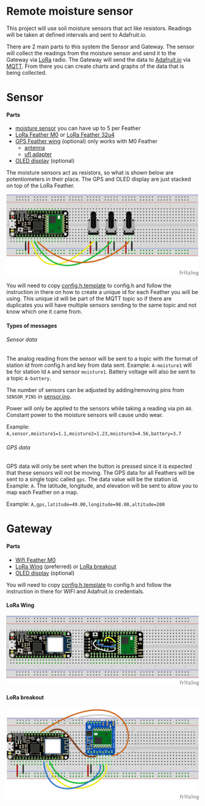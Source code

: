 # Remote moisture sensor
This project will use soil moisture sensors that act like resistors. Readings will be taken at defined intervals and sent to Adafruit.io.

There are 2 main parts to this system the Sensor and Gateway. The sensor will collect the readings from the moisture sensor and send it to the Gateway via [LoRa](https://www.lora-alliance.org/) radio. The Gateway will send the data to [Adafruit.io](https://io.adafruit.com/) via [MQTT](http://mqtt.org/). From there you can create charts and graphs of the data that is being collected.

# Sensor
#### Parts
* [moisture sensor](http://www.irrometer.com/sensors.html#wm) you can have up to 5 per Feather
* [LoRa Feather M0](https://www.adafruit.com/product/3179) or [LoRa Feather 32u4](https://www.adafruit.com/product/3078)
* [GPS Feather wing](https://www.adafruit.com/products/3133) (optional) only works with M0 Feather
  * [antenna](https://www.adafruit.com/products/960)
  * [ufl adapter](https://www.adafruit.com/products/851)
* [OLED display](https://www.adafruit.com/products/2900) (optional)

The moisture sensors act as resistors, so what is shown below are potentiometers in their place. The GPS and OLED display are just stacked on top of the LoRa Feather.

![Sensor wiring diagram](sensor/wiringDiagram.png)

You will need to copy [config.h.template](sensor/config.h.template) to config.h and follow the instruction in there on how to create a unique id for each Feather you will be using. This unique id will be part of the MQTT topic so if there are duplicates you will have multiple sensors sending to the same topic and not know which one it came from.

#### Types of messages
###### Sensor data
The analog reading from the sensor will be sent to a topic with the format of station id from config.h and key from data sent. Example: `A-moisture1` will be for station Id `A` and sensor `moisture1`. Battery voltage will also be sent to a topic `A-battery`.

The number of sensors can be adjusted by adding/removing pins from `SENSOR_PINS` in [sensor.ino](sensor/sensor.ino).

Power will only be applied to the sensors while taking a reading via pin `A0`. Constant power to the moisture sensors will cause undo wear.

Example: `A,sensor,moisture1=1.1,moisture2=1.23,moisture3=4.56,battery=3.7`
###### GPS data
GPS data will only be sent when the button is pressed since it is expected that these sensors will not be moving. The GPS data for all Feathers will be sent to a single topic called `gps`. The data value will be the station id. Example: `A`. The latitude, longitude, and elevation will be sent to allow you to map each Feather on a map.

Example: `A,gps,latitude=49.00,longitude=98.00,altitude=200`

# Gateway
#### Parts
* [Wifi Feather M0](https://www.adafruit.com/products/3010)
* [LoRa Wing](https://www.adafruit.com/products/3231) (preferred) or [LoRa breakout](https://www.adafruit.com/products/3072)
* [OLED display](https://www.adafruit.com/products/2900) (optional)

You will need to copy [config.h.template](gateway/config.h.template) to config.h and follow the instruction in there for WIFI and Adafruit.io credentials.

#### LoRa Wing
![Gateway wiring diagram for feather wing](gateway/wiringDiagramFeatherWing.png)

#### LoRa breakout
![Gateway wiring diagram for breakout](gateway/wiringDiagramBreakout.png)
